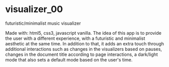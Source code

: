 # visualizer_00
futuristic/minimalist music visualizer

Made with: html5, css3, javascript vanilla. 
The idea of this app is to provide the user with a different experience, with a futuristic and minimalist aesthetic at the same time. In addition to that, it adds an extra touch through additional interactions such as changes in the visualizers based on pauses, changes in the document title according to page interactions, a dark/light mode that also sets a default mode based on the user's time.
